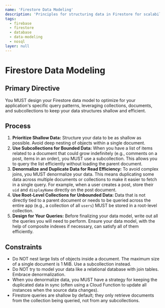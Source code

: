```yaml
---
name: 'Firestore Data Modeling'
description: 'Principles for structuring data in Firestore for scalability and efficient querying, focusing on collections, documents, and subcollections.'
tags:
  - firebase
  - firestore
  - database
  - data-modeling
  - nosql
layer: null
---
```


# Firestore Data Modeling

## Primary Directive

You MUST design your Firestore data model to optimize for your application's specific query patterns, leveraging collections, documents, and subcollections to keep your data structures shallow and efficient.

## Process

1.  **Prioritize Shallow Data:** Structure your data to be as shallow as possible. Avoid deep nesting of objects within a single document.
2.  **Use Subcollections for Bounded Data:** When you have a list of items related to a document that could grow indefinitely (e.g., comments on a post, items in an order), you MUST use a subcollection. This allows you to query the list efficiently without loading the parent document.
3.  **Denormalize and Duplicate Data for Read Efficiency:** To avoid complex joins, you MUST denormalize your data. This means duplicating some data across multiple documents or collections to make it easier to fetch in a single query. For example, when a user creates a post, store their `uid` and `displayName` directly on the post document.
4.  **Use Root-Level Collections for Unbounded Data:** Data that is not directly tied to a parent document or needs to be queried across the entire app (e.g., a collection of all `users`) MUST be stored in a root-level collection.
5.  **Design for Your Queries:** Before finalizing your data model, write out all the queries you will need to perform. Ensure your data model, with the help of composite indexes if necessary, can satisfy all of them efficiently.

## Constraints

- Do NOT nest large lists of objects inside a document. The maximum size of a single document is 1 MiB. Use a subcollection instead.
- Do NOT try to model your data like a relational database with join tables. Embrace denormalization.
- When you denormalize data, you MUST have a strategy for keeping the duplicated data in sync (often using a Cloud Function to update all instances when the source data changes).
- Firestore queries are shallow by default; they only retrieve documents from the collection being queried, not from any subcollections.
